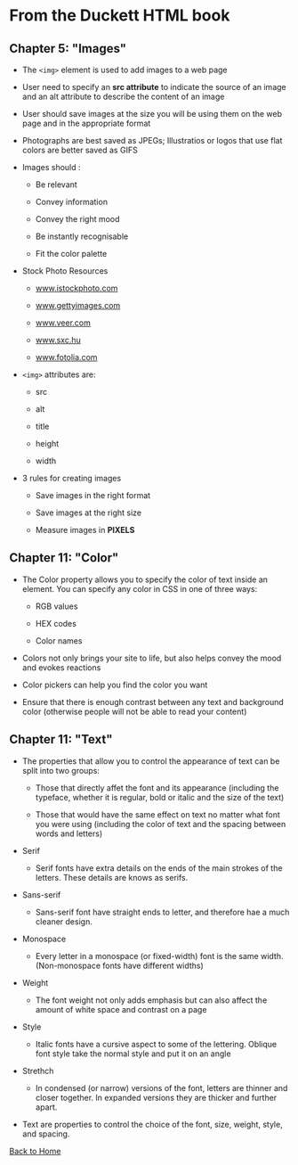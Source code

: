 # From the Duckett HTML book

## Chapter 5: "Images"

- The `<img>` element is used to add images to a web page

- User need to specify an **src attribute** to indicate the source of an image and an alt attribute to describe the content of an image

- User should save images at the size you will be using them on the web page and in the appropriate format

- Photographs are best saved as JPEGs; Illustratios or logos that use flat colors are better saved as GIFS

- Images should :
  
  - Be relevant
  
  - Convey information
  
  - Convey the right mood
  
  - Be instantly recognisable
  
  - Fit the color palette
  
- Stock Photo Resources

   - www.istockphoto.com

   - www.gettyimages.com

   - www.veer.com

   - www.sxc.hu

   - www.fotolia.com
 
- `<img>` attributes are:

   - src
   
   - alt
   
   - title
   
   - height
   
   - width
   
- 3 rules for creating images

  - Save images in the right format
  
  - Save images at the right size
  
  - Measure images in **PIXELS**
  

## Chapter 11: "Color"

- The Color property allows you to specify the color of text inside an element. You can specify any color in CSS in one of three ways:

  - RGB values
  
  - HEX codes
  
  - Color names
  
- Colors not only brings your site to life, but also helps convey the mood and evokes reactions

- Color pickers can help you find the color you want

- Ensure that there is enough contrast between any text and background color (otherwise people will not be able to read your content)


## Chapter 11: "Text"

- The properties that allow you to control the appearance of text can be split into two groups:

  - Those that directly affet the font and its appearance (including the typeface, whether it is regular, bold or italic and the size of the text)
  
  - Those that would have the same effect on text no matter what font you were using (including the color of text and the spacing between words and letters)
  
- Serif
  
  - Serif fonts have extra details on the ends of the main strokes of the letters. These details are knows as serifs.
  
- Sans-serif
  
  - Sans-serif font have straight ends to letter, and therefore hae a much cleaner design.
  
- Monospace

  - Every letter in a monospace (or fixed-width) font is the same width. (Non-monospace fonts have different widths)
  
- Weight

  - The font weight not only adds emphasis but can also affect the amount of white space and contrast on a page
  
- Style

  - Italic fonts have a cursive aspect to some of the lettering. Oblique font style take the normal style and put it on an angle
  
- Strethch

  - In condensed (or narrow) versions of the font, letters are thinner and closer together. In expanded versions they are thicker and further apart.
  
- Text are properties to control the choice of the font, size, weight, style, and spacing.


 

[Back to Home](https://pdariuslee.github.io/reading-notes/)
